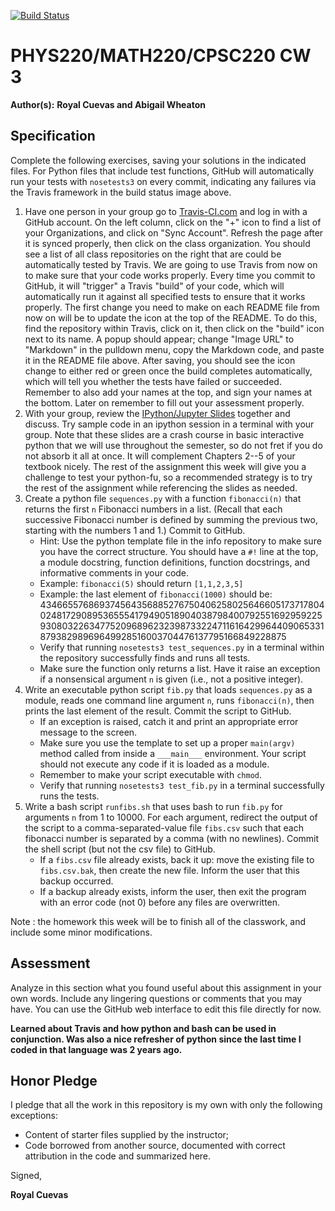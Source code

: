 [![Build Status](https://travis-ci.com/chapman-phys220-2018f/cw03-a.svg?branch=master)](https://travis-ci.com/chapman-phys220-2018f/cw03-a)

# PHYS220/MATH220/CPSC220 CW 3

**Author(s):** **Royal Cuevas and Abigail Wheaton**

## Specification

Complete the following exercises, saving your solutions in the indicated files. For Python files that include test functions, GitHub will automatically run your tests with ```nosetests3``` on every commit, indicating any failures via the Travis framework in the build status image above.

1. Have one person in your group go to [Travis-CI.com](https://travis-ci.com) and log in with a GitHub account. On the left column, click on the "+" icon to find a list of your Organizations, and click on "Sync Account". Refresh the page after it is synced properly, then click on the class organization. You should see a list of all class repositories on the right that are could be automatically tested by Travis. We are going to use Travis from now on to make sure that your code works properly. Every time you commit to GitHub, it will "trigger" a Travis "build" of your code, which will automatically run it against all specified tests to ensure that it works properly. The first change you need to make on each README file from now on will be to update the icon at the top of the README. To do this, find the repository within Travis, click on it, then click on the "build" icon next to its name. A popup should appear; change "Image URL" to "Markdown" in the pulldown menu, copy the Markdown code, and paste it in the README file above. After saving, you should see the icon change to either red or green once the build completes automatically, which will tell you whether the tests have failed or succeeded.  Remember to also add your names at the top, and sign your names at the bottom.  Later on remember to fill out your assessment properly.
1. With your group, review the [IPython/Jupyter Slides](https://slides.com/profdressel/jupyter-overview) together and discuss. Try sample code in an ipython session in a terminal with your group. Note that these slides are a crash course in basic interactive python that we will use throughout the semester, so do not fret if you do not absorb it all at once. It will complement Chapters 2--5 of your textbook nicely. The rest of the assignment this week will give you a challenge to test your python-fu, so a recommended strategy is to try the rest of the assignment while referencing the slides as needed.
1. Create a python file ```sequences.py``` with a function ```fibonacci(n)``` that returns the first ```n``` Fibonacci numbers in a list. (Recall that each successive Fibonacci number is defined by summing the previous two, starting with the numbers 1 and 1.) Commit to GitHub.
    * Hint: Use the python template file in the info repository to make sure you have the correct structure. You should have a `#!` line at the top, a module docstring, function definitions, function docstrings, and informative comments in your code.
    * Example: ```fibonacci(5)``` should return ```[1,1,2,3,5]``` 
    * Example: the last element of ```fibonacci(1000)``` should be: 43466557686937456435688527675040625802564660517371780402481729089536555417949051890403879840079255169295922593080322634775209689623239873322471161642996440906533187938298969649928516003704476137795166849228875
    * Verify that running ```nosetests3 test_sequences.py``` in a terminal within the repository successfully finds and runs all tests.
    * Make sure the function only returns a list. Have it raise an exception if a nonsensical argument ```n``` is given (i.e., not a positive integer).
1. Write an executable python script ```fib.py``` that loads ```sequences.py``` as a module, reads one command line argument ```n```, runs ```fibonacci(n)```, then prints the last element of the result. Commit the script to GitHub.
    * If an exception is raised, catch it and print an appropriate error message to the screen. 
    * Make sure you use the template to set up a proper ```main(argv)``` method called from inside a ```___main___``` environment. Your script should not execute any code if it is loaded as a module.
    * Remember to make your script executable with ```chmod```.
    * Verify that running ```nosetests3 test_fib.py``` in a terminal successfully runs the tests.
1. Write a bash script ```runfibs.sh``` that uses bash to run ```fib.py``` for arguments ```n``` from 1 to 10000.  For each argument, redirect the output of the script to a comma-separated-value file ```fibs.csv``` such that each fibonacci number is separated by a comma (with no newlines). Commit the shell script (but not the csv file) to GitHub.
    * If a ```fibs.csv``` file already exists, back it up: move the existing file to ```fibs.csv.bak```, then create the new file. Inform the user that this backup occurred.
    * If a backup already exists, inform the user, then exit the program with an error code (not 0) before any files are overwritten.

Note : the homework this week will be to finish all of the classwork, and include some minor modifications.

## Assessment

Analyze in this section what you found useful about this assignment in your own words. Include any lingering questions or comments that you may have. You can use the GitHub web interface to edit this file directly for now.

**Learned about Travis and how python and bash can be used in conjunction. Was also a nice refresher of python since the last time I coded in that language was 2 years ago.**

## Honor Pledge

I pledge that all the work in this repository is my own with only the following exceptions:

* Content of starter files supplied by the instructor;
* Code borrowed from another source, documented with correct attribution in the code and summarized here.

Signed,

**Royal Cuevas**
